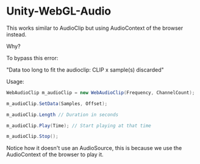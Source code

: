 # Unity-WebGL-Audio

This works similar to AudioClip but using AudioContext of the browser instead.

Why?

To bypass this error:

"Data too long to fit the audioclip: CLIP x sample(s) discarded"

Usage:

```c#
WebAudioClip m_audioClip = new WebAudioClip(Frequency, ChannelCount);

m_audioClip.SetData(Samples, Offset);

m_audioClip.Length // Duration in seconds

m_audioClip.Play(Time); // Start playing at that time

m_audioClip.Stop();
```

Notice how it doesn't use an AudioSource, this is because we use the AudioContext of the browser to play it.
